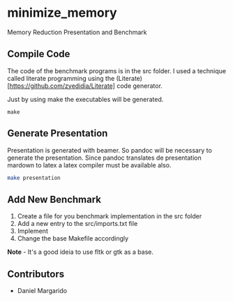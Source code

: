# minimize_memory

Memory Reduction Presentation and Benchmark

## Compile Code

The code of the benchmark programs is in the src folder. I used a technique called literate programming using the (Literate)[https://github.com/zyedidia/Literate] code generator.

Just by using make the executables will be generated.

```
make
```

## Generate Presentation

Presentation is generated with beamer. So pandoc will be necessary to generate the presentation. Since pandoc translates de presentation mardown to latex a latex compiler must be available also.

```sh
make presentation
```

## Add New Benchmark

1. Create a file for you benchmark implementation in the src folder
2. Add a new entry to the src/imports.txt file
3. Implement
4. Change the base Makefile accordingly


**Note** - It's a good ideia to use fltk or gtk as a base.


## Contributors

* Daniel Margarido